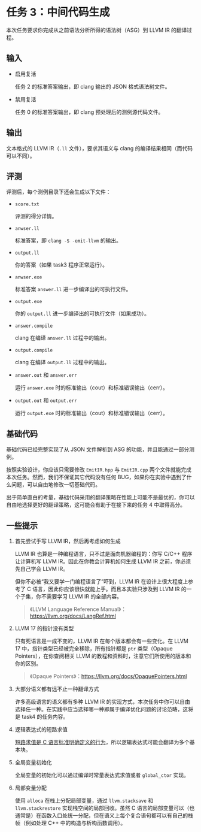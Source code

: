 # 任务 3：中间代码生成

本次任务要求你完成从之前语法分析所得的语法树（ASG）到 LLVM IR 的翻译过程。

## 输入

- 启用复活

  任务 2 的标准答案输出，即 clang 输出的 JSON 格式语法树文件。

- 禁用复活

  任务 0 的标准答案输出，即 clang 预处理后的测例源代码文件。

## 输出

文本格式的 LLVM IR（`.ll` 文件），要求其语义与 clang 的编译结果相同（而代码可以不同）。

## 评测

评测后，每个测例目录下还会生成以下文件：

- `score.txt`

  评测的得分详情。

- `anwser.ll`

  标准答案，即 `clang -S -emit-llvm` 的输出。

- `output.ll`

  你的答案（如果 task3 程序正常运行）。

- `anwser.exe`

  标准答案 `answer.ll` 进一步编译出的可执行文件。

- `output.exe`

  你的 `output.ll` 进一步编译出的可执行文件（如果成功）。

- `answer.compile`

  clang 在编译 `answer.ll` 过程中的输出。

- `output.compile`

  clang 在编译 `output.ll` 过程中的输出。

- `answer.out` 和 `answer.err`

  运行 `answer.exe` 时的标准输出（cout）和标准错误输出（cerr）。

- `output.out` 和 `output.err`

  运行 `output.exe` 时的标准输出（cout）和标准错误输出（cerr）。

## 基础代码

基础代码已经完整实现了从 JSON 文件解析到 ASG 的功能，并且能通过一部分测例。

按照实验设计，你应该只需要修改 `EmitIR.hpp` 与 `EmitIR.cpp` 两个文件就能完成本次任务。然而，我们不保证其它代码没有任何 BUG，如果你在实验中遇到了什么问题，可以自由地修改一切基础代码。

出于简单直白的考量，基础代码采用的翻译策略在性能上可能不是最优的，你可以自由地选择更好的翻译策略，这可能会有助于在接下来的任务 4 中取得高分。

## 一些提示

1. 首先尝试手写 LLVM IR，然后再考虑如何生成

   LLVM IR 也算是一种编程语言，只不过是面向机器编程的：你写 C/C++ 程序让计算机写 LLVM IR。因此在你教会计算机如何生成 LLVM IR 之前，你必须先自己学会 LLVM IR。

   但你不必被“我又要学一门编程语言了”吓到，LLVM IR 在设计上很大程度上参考了 C 语言，因此你应该很快就能上手。而且本实验只涉及到 LLVM IR 的一个子集，你不需要学习 LLVM IR 的全部内容。

   > 《LLVM Language Reference Manual》：https://llvm.org/docs/LangRef.html

2. LLVM 17 的指针没有类型

   只有死语言是一成不变的，LLVM IR 在每个版本都会有一些变化。在 LLVM 17 中，指针类型已经被完全移除，所有指针都是 `ptr` 类型（Opaque Pointers），在你查阅相关 LLVM 的教程和资料时，注意它们所使用的版本和你的区别。

   > 《Opaque Pointers》：https://llvm.org/docs/OpaquePointers.html

3. 大部分语义都有远不止一种翻译方式

   许多高级语言的语义都有多种 LLVM IR 的实现方式，本次任务中你可以自由选择任一种。在实践中应当选择哪一种即属于编译优化问题的讨论范畴，这将是 task4 的任务内容。

4. 逻辑表达式的短路求值

   [短路求值是 C 语言标准明确定义的行为](https://zh.cppreference.com/w/c/language/operator_logical)，所以逻辑表达式可能会翻译为多个基本块。

5. 全局变量初始化

   全局变量的初始化可以通过编译时常量表达式求值或者 `global_ctor` 实现。

6. 局部变量分配

   使用 `alloca` 在栈上分配局部变量，通过 `llvm.stacksave` 和 `llvm.stackrestore` 实现栈空间的局部回收。虽然 C 语言的局部变量可以（也通常是）在函数入口处统一分配，但在语义上每个复合语句都可以有自己的栈帧（例如处理 C++ 中的构造与析构函数调用）。
